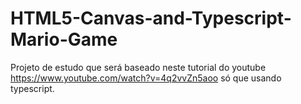 # HTML5-Canvas-and-Typescript-Mario-Game
Projeto de estudo que será baseado neste tutorial do youtube https://www.youtube.com/watch?v=4q2vvZn5aoo só que usando typescript.
